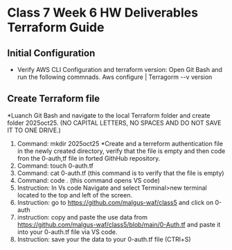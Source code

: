 # Class 7 Week 6 HW Deliverables Terraform Guide 



## Initial Configuration 
* Verify AWS CLI Configuration and terraform version: Open Git Bash and run the following commnads. Aws configure | Terragorm --v version

## Create Terraform file 
*Luanch Git Bash and navigate to the local Terraform folder and create folder 2025oct25. (NO CAPITAL LETTERS, NO SPACES AND DO NOT SAVE IT TO ONE DRIVE.)
1. Command: mkdir 2025oct25
*Create and a terreform authentication file in the newly created directory, verify that the file is empty and then code fron the 0-auth,tf file in forted GithHub repository.
1. Command: touch 0-auth.tf
2. Command: cat 0-auth.tf  (this command is to verify that the file is empty)
3. Command: code . (this command opens VS code)
4. Instruction: In Vs code Navigate and select Terminal>new terminal located to the top and left of the screen.
5. Instruction: go to https://github.com/malgus-waf/class5 and click on 0-auth
6. instruction: copy and paste the use data from https://github.com/malgus-waf/class5/blob/main/0-Auth.tf and paste it into your 0-auth.tf file via VS code.
7. Instruction: save your the data to your 0-auth.tf file (CTRl+S)
